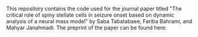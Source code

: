 This repository contains the code used for the journal paper titled "The critical role of spiny stellate cells in seizure onset based on dynamic analysis of a neural mass model" by Saba Tabatabaee, Fariba Bahrami, and Mahyar Janahmadi. The preprint of the paper can be found here:
